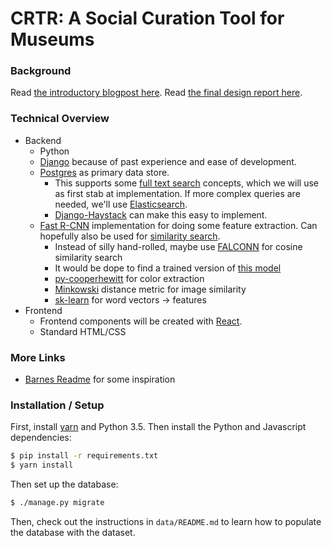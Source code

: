 # CRTR: A Social Curation Tool for Museums

### Background

Read [the introductory blogpost here](https://cms633.github.io/updates/peter-pojiang-chaoran-xinwen-project-summary.html). Read [the final design report here](./design-report.pdf).

### Technical Overview

* Backend
    * Python
    * [Django](https://www.djangoproject.com/) because of past experience and ease of development.
    * [Postgres](https://www.postgresql.org/) as primary data store.
        * This supports some [full text search](https://www.postgresql.org/docs/8.3/static/textsearch.html) concepts, which we will use as first stab at implementation. If more complex queries are needed, we'll use [Elasticsearch](elastic.co).
        * [Django-Haystack](http://haystacksearch.org/) can make this easy to implement.
    * [Fast R-CNN](https://github.com/rbgirshick/fast-rcnn#requirements-hardware) implementation for doing some feature extraction. Can hopefully also be used for [similarity search](http://code.flickr.net/2017/03/07/introducing-similarity-search-at-flickr/).
        * Instead of silly hand-rolled, maybe use [FALCONN](https://falconn-lib.org/pdoc/falconn/) for cosine similarity search
        * It would be dope to find a trained version of [this model](https://arxiv.org/pdf/1412.7755v2.pdf)
        * [py-cooperhewitt](https://github.com/cooperhewitt/py-cooperhewitt-roboteyes-colors) for color extraction
        * [Minkowski](http://www.ee.columbia.edu/ln/dvmm/researchProjects/MultimediaIndexing/VisualSEEk/acmmm96/node8.html) distance metric for image similarity
        * [sk-learn](http://scikit-learn.org/stable/modules/generated/sklearn.feature_extraction.text.CountVectorizer.html) for word vectors -> features
* Frontend
    * Frontend components will be created with [React](https://facebook.github.io/react/).
    * Standard HTML/CSS
    
### More Links

- [Barnes Readme](https://github.com/BarnesFoundation/CollectionWebsite/blob/master/ARCHITECTURE.md) for some inspiration


### Installation / Setup

First, install [yarn](https://yarnpkg.com/) and Python 3.5. Then install the Python and Javascript dependencies:

```bash
$ pip install -r requirements.txt
$ yarn install
```

Then set up the database:

```bash
$ ./manage.py migrate
```

Then, check out the instructions in `data/README.md` to learn how to populate the database with the dataset.
